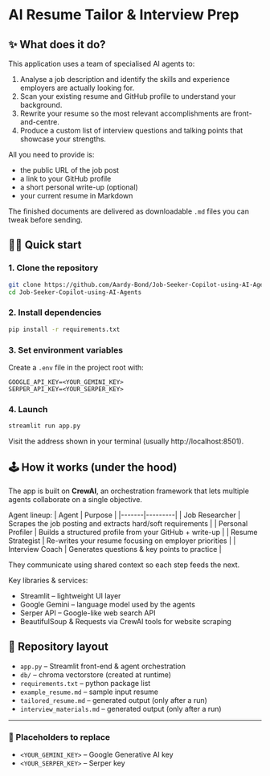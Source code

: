 # AI Resume Tailor & Interview Prep

## ✨ What does it do?

This application uses a team of specialised AI agents to:

1. Analyse a job description and identify the skills and experience employers are actually looking for.
2. Scan your existing resume and GitHub profile to understand your background.
3. Rewrite your resume so the most relevant accomplishments are front-and-centre.
4. Produce a custom list of interview questions and talking points that showcase your strengths.

All you need to provide is:

- the public URL of the job post
- a link to your GitHub profile
- a short personal write-up (optional)
- your current resume in Markdown

The finished documents are delivered as downloadable `.md` files you can tweak before sending.

## 🏃‍♂️ Quick start

### 1. Clone the repository

```bash
git clone https://github.com/Aardy-Bond/Job-Seeker-Copilot-using-AI-Agents/
cd Job-Seeker-Copilot-using-AI-Agents
```

### 2. Install dependencies

```bash
pip install -r requirements.txt
```

### 3. Set environment variables

Create a `.env` file in the project root with:

```env
GOOGLE_API_KEY=<YOUR_GEMINI_KEY>
SERPER_API_KEY=<YOUR_SERPER_KEY>
```

### 4. Launch

```bash
streamlit run app.py
```

Visit the address shown in your terminal (usually http://localhost:8501).

## 🕹 How it works (under the hood)

The app is built on **CrewAI**, an orchestration framework that lets multiple agents collaborate on a single objective.

Agent lineup:
| Agent | Purpose |
|-------|---------|
| Job Researcher | Scrapes the job posting and extracts hard/soft requirements |
| Personal Profiler | Builds a structured profile from your GitHub + write-up |
| Resume Strategist | Re-writes your resume focusing on employer priorities |
| Interview Coach | Generates questions & key points to practice |

They communicate using shared context so each step feeds the next.

Key libraries & services:

- Streamlit – lightweight UI layer
- Google Gemini – language model used by the agents
- Serper API – Google-like web search API
- BeautifulSoup & Requests via CrewAI tools for website scraping

## 📂 Repository layout

- `app.py` – Streamlit front-end & agent orchestration
- `db/` – chroma vectorstore (created at runtime)
- `requirements.txt` – python package list
- `example_resume.md` – sample input resume
- `tailored_resume.md` – generated output (only after a run)
- `interview_materials.md` – generated output (only after a run)

---

### 🔧 Placeholders to replace

- `<YOUR_GEMINI_KEY>` – Google Generative AI key
- `<YOUR_SERPER_KEY>` – Serper key
